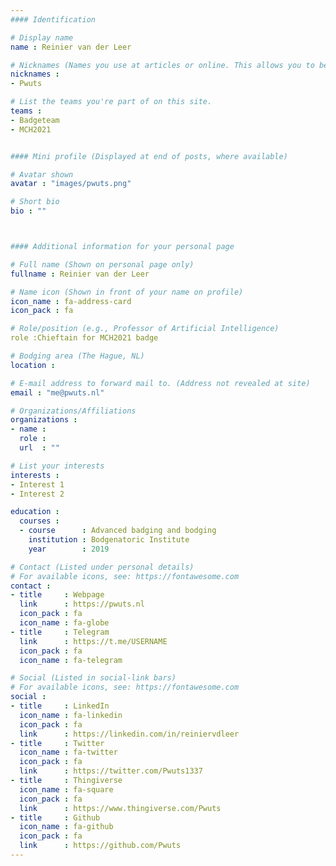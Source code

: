 ```yaml
---
#### Identification

# Display name
name : Reinier van der Leer

# Nicknames (Names you use at articles or online. This allows you to be linked at articles.)
nicknames :
- Pwuts

# List the teams you're part of on this site.
teams :
- Badgeteam
- MCH2021


#### Mini profile (Displayed at end of posts, where available)

# Avatar shown
avatar : "images/pwuts.png"

# Short bio
bio : ""



#### Additional information for your personal page

# Full name (Shown on personal page only)
fullname : Reinier van der Leer

# Name icon (Shown in front of your name on profile)
icon_name : fa-address-card
icon_pack : fa

# Role/position (e.g., Professor of Artificial Intelligence)
role :Chieftain for MCH2021 badge

# Bodging area (The Hague, NL)
location :

# E-mail address to forward mail to. (Address not revealed at site)
email : "me@pwuts.nl"

# Organizations/Affiliations
organizations :
- name :
  role :
  url  : ""

# List your interests
interests :
- Interest 1
- Interest 2

education :
  courses :
  - course      : Advanced badging and bodging
    institution : Bodgenatoric Institute
    year        : 2019

# Contact (Listed under personal details)
# For available icons, see: https://fontawesome.com
contact :
- title     : Webpage
  link      : https://pwuts.nl
  icon_pack : fa
  icon_name : fa-globe
- title     : Telegram
  link      : https://t.me/USERNAME
  icon_pack : fa
  icon_name : fa-telegram

# Social (Listed in social-link bars)
# For available icons, see: https://fontawesome.com
social :
- title     : LinkedIn
  icon_name : fa-linkedin
  icon_pack : fa
  link      : https://linkedin.com/in/reiniervdleer
- title     : Twitter
  icon_name : fa-twitter
  icon_pack : fa
  link      : https://twitter.com/Pwuts1337
- title     : Thingiverse
  icon_name : fa-square
  icon_pack : fa
  link      : https://www.thingiverse.com/Pwuts
- title     : Github
  icon_name : fa-github
  icon_pack : fa
  link      : https://github.com/Pwuts
---
```


